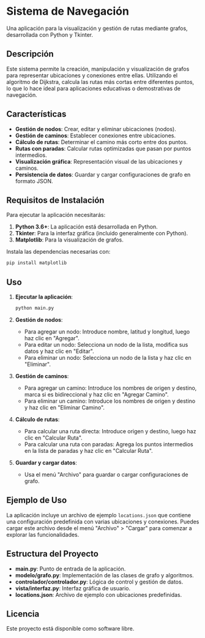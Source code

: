 # Sistema de Navegación

Una aplicación para la visualización y gestión de rutas mediante grafos, desarrollada con Python y Tkinter.

## Descripción

Este sistema permite la creación, manipulación y visualización de grafos para representar ubicaciones y conexiones entre ellas. Utilizando el algoritmo de Dijkstra, calcula las rutas más cortas entre diferentes puntos, lo que lo hace ideal para aplicaciones educativas o demostrativas de navegación.

## Características

- **Gestión de nodos**: Crear, editar y eliminar ubicaciones (nodos).
- **Gestión de caminos**: Establecer conexiones entre ubicaciones.
- **Cálculo de rutas**: Determinar el camino más corto entre dos puntos.
- **Rutas con paradas**: Calcular rutas optimizadas que pasan por puntos intermedios.
- **Visualización gráfica**: Representación visual de las ubicaciones y caminos.
- **Persistencia de datos**: Guardar y cargar configuraciones de grafo en formato JSON.

## Requisitos de Instalación

Para ejecutar la aplicación necesitarás:

1. **Python 3.6+**: La aplicación está desarrollada en Python.
2. **Tkinter**: Para la interfaz gráfica (incluido generalmente con Python).
3. **Matplotlib**: Para la visualización de grafos.

Instala las dependencias necesarias con:

```bash
pip install matplotlib
```

## Uso

1. **Ejecutar la aplicación**:

   ```bash
   python main.py
   ```

2. **Gestión de nodos**:

   - Para agregar un nodo: Introduce nombre, latitud y longitud, luego haz clic en "Agregar".
   - Para editar un nodo: Selecciona un nodo de la lista, modifica sus datos y haz clic en "Editar".
   - Para eliminar un nodo: Selecciona un nodo de la lista y haz clic en "Eliminar".

3. **Gestión de caminos**:

   - Para agregar un camino: Introduce los nombres de origen y destino, marca si es bidireccional y haz clic en "Agregar Camino".
   - Para eliminar un camino: Introduce los nombres de origen y destino y haz clic en "Eliminar Camino".

4. **Cálculo de rutas**:

   - Para calcular una ruta directa: Introduce origen y destino, luego haz clic en "Calcular Ruta".
   - Para calcular una ruta con paradas: Agrega los puntos intermedios en la lista de paradas y haz clic en "Calcular Ruta".

5. **Guardar y cargar datos**:
   - Usa el menú "Archivo" para guardar o cargar configuraciones de grafo.

## Ejemplo de Uso

La aplicación incluye un archivo de ejemplo `locations.json` que contiene una configuración predefinida con varias ubicaciones y conexiones. Puedes cargar este archivo desde el menú "Archivo" > "Cargar" para comenzar a explorar las funcionalidades.

## Estructura del Proyecto

- **main.py**: Punto de entrada de la aplicación.
- **modelo/grafo.py**: Implementación de las clases de grafo y algoritmos.
- **controlador/controlador.py**: Lógica de control y gestión de datos.
- **vista/interfaz.py**: Interfaz gráfica de usuario.
- **locations.json**: Archivo de ejemplo con ubicaciones predefinidas.

## Licencia

Este proyecto está disponible como software libre.
